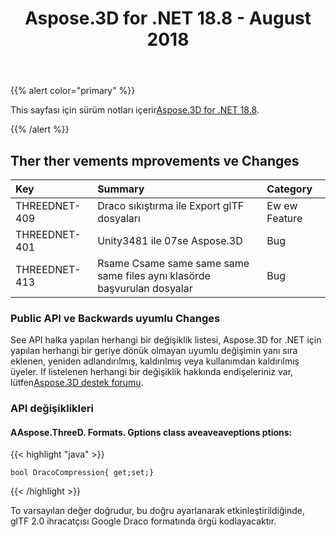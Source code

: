 ﻿---
title: Aspose.3D for .NET 18.8 - August 2018
type: docs
weight: 50
url: /tr/net/aspose-3d-for-net-18-8-august-2018/
---
{{% alert color="primary" %}} 

This sayfası için sürüm notları içerir[Aspose.3D for .NET 18.8](https://www.nuget.org/packages/Aspose.3D/18.8.0).

{{% /alert %}} 
## **Ther ther vements mprovements ve Changes**

|**Key**|**Summary**|**Category**|
|:- |:- |:- |
|THREEDNET-409|Draco sıkıştırma ile Export glTF dosyaları|Ew ew Feature|
|THREEDNET-401|Unity3481 ile 07se Aspose.3D|Bug|
|THREEDNET-413|Rsame Csame same same same same files aynı klasörde başvurulan dosyalar|Bug|
### **Public API ve Backwards uyumlu Changes**
See API halka yapılan herhangi bir değişiklik listesi, Aspose.3D for .NET için yapılan herhangi bir geriye dönük olmayan uyumlu değişimin yanı sıra eklenen, yeniden adlandırılmış, kaldırılmış veya kullanımdan kaldırılmış üyeler. If listelenen herhangi bir değişiklik hakkında endişeleriniz var, lütfen[Aspose.3D destek forumu](https://forum.aspose.com/c/3d).
### **API değişiklikleri**
#### **AAspose.ThreeD. Formats. Gptions class aveaveaveptions ptions:**
{{< highlight "java" >}}

 	bool DracoCompression{ get;set;}

{{< /highlight >}}

To varsayılan değer doğrudur, bu doğru ayarlanarak etkinleştirildiğinde, glTF 2.0 ihracatçısı Google Draco formatında örgü kodlayacaktır.
